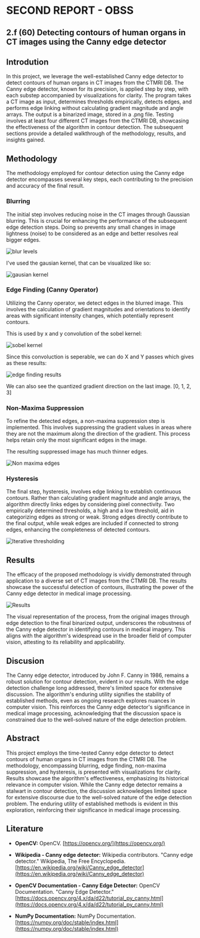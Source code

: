 # SECOND REPORT - OBSS

## 2.f (60) Detecting contours of human organs in CT images using the Canny edge detector

## Introdution

In this project, we leverage the well-established Canny edge detector to detect contours of human organs in CT images from the CTMRI DB. The Canny edge detector, known for its precision, is applied step by step, with each substep accompanied by visualizations for clarity. The program takes a CT image as input, determines thresholds empirically, detects edges, and performs edge linking without calculating gradient magnitude and angle arrays. The output is a binarized image, stored in a .png file. Testing involves at least four different CT images from the CTMRI DB, showcasing the effectiveness of the algorithm in contour detection. The subsequent sections provide a detailed walkthrough of the methodology, results, and insights gained.

## Methodology

The methodology employed for contour detection using the Canny edge detector encompasses several key steps, each contributing to the precision and accuracy of the final result.

### Blurring

The initial step involves reducing noise in the CT images through Gaussian blurring. This is crucial for enhancing the performance of the subsequent edge detection steps. Doing so prevents any small changes in image lightness (noise) to be considered as an edge and better resolves real bigger edges.

![blur levels](blur_levels.png)

I've used the gausian kernel, that can be visualized like so:  

![gausian kernel](gausian_kernel.png)

### Edge Finding (Canny Operator)

Utilizing the Canny operator, we detect edges in the blurred image. This involves the calculation of gradient magnitudes and orientations to identify areas with significant intensity changes, which potentially represent contours.

This is used by x and y convolution of the sobel kernel:

![sobel kernel](sobel_kernel.png)

Since this convoluction is seperable, we can do X and Y passes which gives as these results:  

![edge finding results](sobel_kernel_result.png)

We can also see the quantized gradient direction on the last image. [0, 1, 2, 3]

### Non-Maxima Suppression

To refine the detected edges, a non-maxima suppression step is implemented. This involves suppressing the gradient values in areas where they are not the maximum along the direction of the gradient. This process helps retain only the most significant edges in the image.

The resulting suppressed image has much thinner edges.

![Non maxima edges](non_maxima.png)

### Hysteresis

The final step, hysteresis, involves edge linking to establish continuous contours. Rather than calculating gradient magnitude and angle arrays, the algorithm directly links edges by considering pixel connectivity. Two empirically determined thresholds, a high and a low threshold, aid in categorizing edges as strong or weak. Strong edges directly contribute to the final output, while weak edges are included if connected to strong edges, enhancing the completeness of detected contours.

![Iterative thresholding](tresholding.png)

## Results

The efficacy of the proposed methodology is vividly demonstrated through application to a diverse set of CT images from the CTMRI DB. The results showcase the successful detection of contours, illustrating the power of the Canny edge detector in medical image processing.  

![Results](results.png)

The visual representation of the process, from the original images through edge detection to the final binarized output, underscores the robustness of the Canny edge detector in identifying contours in medical imagery. This aligns with the algorithm's widespread use in the broader field of computer vision, attesting to its reliability and applicability.  

## Discusion

The Canny edge detector, introduced by John F. Canny in 1986, remains a robust solution for contour detection, evident in our results. With the edge detection challenge long addressed, there's limited space for extensive discussion. The algorithm's enduring utility signifies the stability of established methods, even as ongoing research explores nuances in computer vision. This reinforces the Canny edge detector's significance in medical image processing, acknowledging that the discussion space is constrained due to the well-solved nature of the edge detection problem.  

## Abstract

This project employs the time-tested Canny edge detector to detect contours of human organs in CT images from the CTMRI DB. The methodology, encompassing blurring, edge finding, non-maxima suppression, and hysteresis, is presented with visualizations for clarity. Results showcase the algorithm's effectiveness, emphasizing its historical relevance in computer vision. While the Canny edge detector remains a stalwart in contour detection, the discussion acknowledges limited space for extensive discourse due to the well-solved nature of the edge detection problem. The enduring utility of established methods is evident in this exploration, reinforcing their significance in medical image processing.

## Literature

- **OpenCV:** OpenCV. [https://opencv.org/](https://opencv.org/)

- **Wikipedia - Canny edge detector:** Wikipedia contributors. "Canny edge detector." Wikipedia, The Free Encyclopedia. [https://en.wikipedia.org/wiki/Canny_edge_detector](https://en.wikipedia.org/wiki/Canny_edge_detector)

- **OpenCV Documentation - Canny Edge Detector:** OpenCV Documentation. "Canny Edge Detector." [https://docs.opencv.org/4.x/da/d22/tutorial_py_canny.html](https://docs.opencv.org/4.x/da/d22/tutorial_py_canny.html)

- **NumPy Documentation:** NumPy Documentation. [https://numpy.org/doc/stable/index.html](https://numpy.org/doc/stable/index.html)